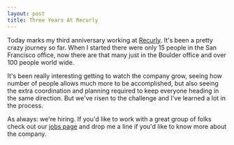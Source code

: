 ```yaml
---
layout: post
title: Three Years At Recurly
---
```

Today marks my third anniversary working at [Recurly](https://recurly.com). It's
been a pretty crazy journey so far. When I started there were only 15 people
in the San Francisco office, now there are that many just in the Boulder office
and over 100 people world wide.

It's been really interesting getting to watch the company grow, seeing how
number of people allows much more to be accomplished, but also seeing the extra
coordination and planning required to keep everyone heading in the same
direction. But we've risen to the challenge and I've learned a lot in the
process.

As always: we're hiring. If you'd like to work with a great group of folks check
out our [jobs page](https://recurly.com/jobs/) and drop me a line if you'd like
to know more about the company.
